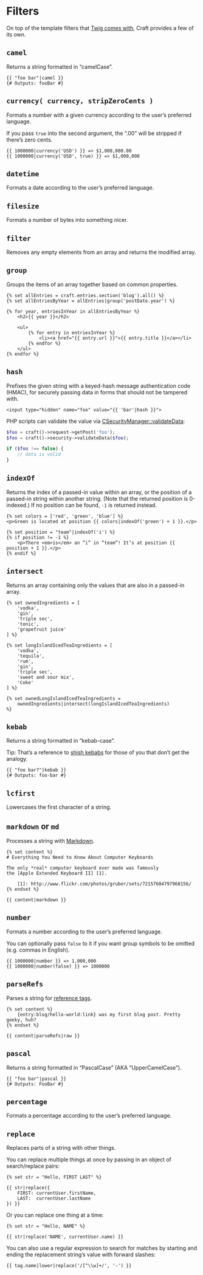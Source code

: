# Filters

On top of the template filters that [Twig comes with](http://twig.sensiolabs.org/doc/filters/index.html), Craft provides a few of its own.


## `camel`

Returns a string formatted in “camelCase”.

```twig
{{ "foo bar"|camel }}
{# Outputs: fooBar #}
```

## `currency( currency, stripZeroCents )`

Formats a number with a given currency according to the user’s preferred language.

If you pass `true` into the second argument, the “.00” will be stripped if there’s zero cents.

```twig
{{ 1000000|currency('USD') }} => $1,000,000.00
{{ 1000000|currency('USD', true) }} => $1,000,000
```

## `datetime`

Formats a date according to the user’s preferred language.

## `filesize`

Formats a number of bytes into something nicer.

## `filter`

Removes any empty elements from an array and returns the modified array.

## `group`

Groups the items of an array together based on common properties.

```twig
{% set allEntries = craft.entries.section('blog').all() %}
{% set allEntriesByYear = allEntries|group('postDate.year') %}

{% for year, entriesInYear in allEntriesByYear %}
    <h2>{{ year }}</h2>

    <ul>
        {% for entry in entriesInYear %}
            <li><a href="{{ entry.url }}">{{ entry.title }}</a></li>
        {% endfor %}
    </ul>
{% endfor %}
```

## `hash`

Prefixes the given string with a keyed-hash message authentication code (HMAC), for securely passing data in forms that should not be tampered with.

```twig
<input type="hidden" name="foo" value="{{ 'bar'|hash }}">
```

PHP scripts can validate the value via [CSecurityManager::validateData](http://www.yiiframework.com/doc/api/1.1/CSecurityManager#validateData-detail):

```php
$foo = craft()->request->getPost('foo');
$foo = craft()->security->validateData($foo);

if ($foo !== false) {
    // data is valid
}
```

## `indexOf`

Returns the index of a passed-in value within an array, or the position of a passed-in string within another string. (Note that the returned position is 0-indexed.) If no position can be found, `-1` is returned instead.

```twig
{% set colors = ['red', 'green', 'blue'] %}
<p>Green is located at position {{ colors|indexOf('green') + 1 }}.</p>

{% set position = "team"|indexOf('i') %}
{% if position != -1 %}
    <p>There <em>is</em> an “i” in “team”! It’s at position {{ position + 1 }}.</p>
{% endif %}
```

## `intersect`

Returns an array containing only the values that are also in a passed-in array.

```twig
{% set ownedIngredients = [
    'vodka',
    'gin',
    'triple sec',
    'tonic',
    'grapefruit juice'
] %}

{% set longIslandIcedTeaIngredients = [
    'vodka',
    'tequila',
    'rum',
    'gin',
    'triple sec',
    'sweet and sour mix',
    'Coke'
] %}

{% set ownedLongIslandIcedTeaIngredients =
    ownedIngredients|intersect(longIslandIcedTeaIngredients)
%}
```

## `kebab`

Returns a string formatted in “kebab-case”. 

Tip: That’s a reference to [shish kebabs](http://en.wikipedia.org/wiki/Kebab#Shish) for those of you that don’t get the analogy.

```twig
{{ "foo bar?"|kebab }}
{# Outputs: foo-bar #}
```

## `lcfirst`

Lowercases the first character of a string.

## `markdown` or `md`

Processes a string with [Markdown](http://daringfireball.net/projects/markdown/).

```twig
{% set content %}
# Everything You Need to Know About Computer Keyboards

The only *real* computer keyboard ever made was famously
the [Apple Extended Keyboard II] [1].
    
    [1]: http://www.flickr.com/photos/gruber/sets/72157604797968156/
{% endset %}

{{ content|markdown }}
```

## `number`

Formats a number according to the user’s preferred language.

You can optionally pass `false` to it if you want group symbols to be omitted (e.g. commas in English).

```twig
{{ 1000000|number }} => 1,000,000
{{ 1000000|number(false) }} => 1000000
```

## `parseRefs`

Parses a string for [reference tags](reference-tags.md).

```twig
{% set content %}
    {entry:blog/hello-world:link} was my first blog post. Pretty geeky, huh?
{% endset %}
    
{{ content|parseRefs|raw }}
```

## `pascal`

Returns a string formatted in “PascalCase” (AKA “UpperCamelCase”).

```twig
{{ "foo bar"|pascal }}
{# Outputs: FooBar #}
```

## `percentage`

Formats a percentage according to the user’s preferred language.

## `replace`

Replaces parts of a string with other things.

You can replace multiple things at once by passing in an object of search/replace pairs:

```twig
{% set str = "Hello, FIRST LAST" %}

{{ str|replace({
    FIRST: currentUser.firstName,
    LAST:  currentUser.lastName
}) }}
```

Or you can replace one thing at a time:

```twig
{% set str = "Hello, NAME" %}

{{ str|replace('NAME', currentUser.name) }}
```

You can also use a regular expression to search for matches by starting and ending the replacement string’s value with forward slashes:

```twig
{{ tag.name|lower|replace('/[^\\w]+/', '-') }}
```